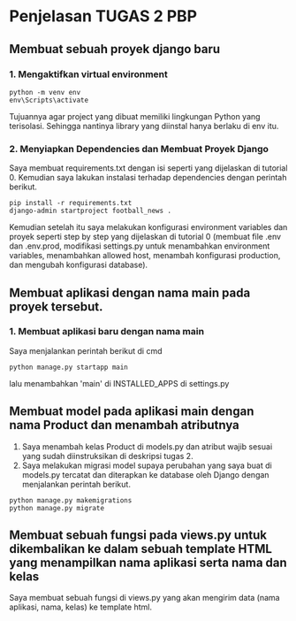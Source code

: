 # Penjelasan TUGAS 2 PBP

## Membuat sebuah proyek django baru

### 1. Mengaktifkan virtual environment
``` 
python -m venv env
env\Scripts\activate
```

Tujuannya agar project yang dibuat memiliki lingkungan Python yang terisolasi. Sehingga nantinya library yang diinstal hanya berlaku di env itu.

### 2. Menyiapkan Dependencies dan Membuat Proyek Django
Saya membuat requirements.txt dengan isi seperti yang dijelaskan di tutorial 0. Kemudian saya lakukan instalasi terhadap dependencies dengan perintah berikut.
```
pip install -r requirements.txt
django-admin startproject football_news .
```
Kemudian setelah itu saya melakukan konfigurasi environment variables dan proyek seperti step by step yang dijelaskan di tutorial 0 (membuat file .env dan .env.prod, modifikasi settings.py untuk menambahkan environment variables, menambahkan allowed host, menambah konfigurasi production, dan mengubah konfigurasi database).

## Membuat aplikasi dengan nama main pada proyek tersebut.

### 1. Membuat aplikasi baru dengan nama main
Saya menjalankan perintah berikut di cmd
```
python manage.py startapp main
```
lalu menambahkan 'main' di INSTALLED_APPS di settings.py

## Membuat model pada aplikasi main dengan nama Product dan menambah atributnya
1. Saya menambah kelas Product di models.py dan atribut wajib sesuai yang sudah diinstruksikan di deskripsi tugas 2.
2. Saya melakukan migrasi model supaya perubahan yang saya buat di models.py tercatat dan diterapkan ke database oleh Django dengan menjalankan perintah berikut.
```
python manage.py makemigrations
python manage.py migrate
```

## Membuat sebuah fungsi pada views.py untuk dikembalikan ke dalam sebuah template HTML yang menampilkan nama aplikasi serta nama dan kelas
Saya membuat sebuah fungsi di views.py yang akan mengirim data (nama aplikasi, nama, kelas) ke template html.

